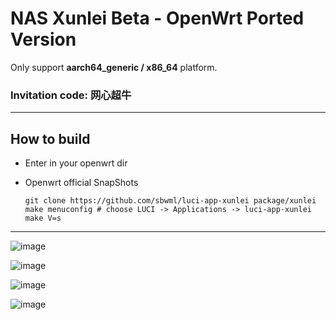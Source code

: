 # NAS Xunlei Beta - OpenWrt Ported Version

Only support **aarch64_generic / x86_64** platform.

### Invitation code: 网心超牛

------------

## How to build

- Enter in your openwrt dir

- Openwrt official SnapShots

  ```shell
  git clone https://github.com/sbwml/luci-app-xunlei package/xunlei
  make menuconfig # choose LUCI -> Applications -> luci-app-xunlei
  make V=s
  ```

------------

![image](https://user-images.githubusercontent.com/16485166/231182209-e45c2a65-8d44-4727-bcc3-5ec413864222.png)

![image](https://user-images.githubusercontent.com/16485166/231182422-5715f542-8735-4c89-ad15-1d4684317ede.png)

![image](https://user-images.githubusercontent.com/16485166/231191857-162772e5-05f7-4500-8fa2-7019ece7b977.png)

![image](https://user-images.githubusercontent.com/16485166/231191996-2eaad794-c41b-45c7-8c35-7ba879818aed.png)
